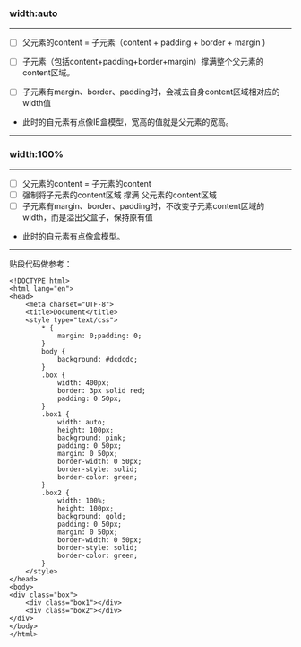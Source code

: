 ### **width:auto**

---
- [ ] 父元素的content = 子元素（content + padding + border + margin )
- [ ] 子元素（包括content+padding+border+margin）撑满整个父元素的content区域。

- [ ] 子元素有margin、border、padding时，会减去自身content区域相对应的width值
- 此时的自元素有点像IE盒模型，宽高的值就是父元素的宽高。
---
### **width:100%**

---

- [ ] 父元素的content = 子元素的content
- [ ] 强制将子元素的content区域 撑满 父元素的content区域
- [ ] 子元素有margin、border、padding时，不改变子元素content区域的width，而是溢出父盒子，保持原有值

- 此时的自元素有点像盒模型。
---
贴段代码做参考：

```
<!DOCTYPE html>
<html lang="en">
<head>
    <meta charset="UTF-8">
    <title>Document</title>
    <style type="text/css">
        * {
            margin: 0;padding: 0;
        }
        body {
            background: #dcdcdc;
        }
        .box {
            width: 400px;
            border: 3px solid red;
            padding: 0 50px;
        }
        .box1 {
            width: auto;
            height: 100px;
            background: pink;
            padding: 0 50px;
            margin: 0 50px;
            border-width: 0 50px;
            border-style: solid;
            border-color: green;
        }
        .box2 {
            width: 100%;
            height: 100px;
            background: gold;
            padding: 0 50px;
            margin: 0 50px;
            border-width: 0 50px;
            border-style: solid;
            border-color: green;
        }
    </style>
</head>
<body>
<div class="box">
    <div class="box1"></div>
    <div class="box2"></div>
</div>
</body>
</html>

```



